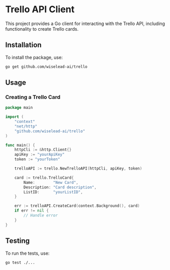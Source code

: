 # Trello API Client

This project provides a Go client for interacting with the Trello API, including functionality to create Trello cards.

## Installation

To install the package, use:

```sh
go get github.com/wiselead-ai/trello
```

## Usage

### Creating a Trello Card

```go
package main

import (
	"context"
	"net/http"
	"github.com/wiselead-ai/trello"
)

func main() {
	httpCli := &http.Client{}
	apiKey := "yourApiKey"
	token := "yourToken"

	trelloAPI := trello.NewTrelloAPI(httpCli, apiKey, token)

	card := trello.TrelloCard{
		Name:        "New Card",
		Description: "Card description",
		ListID:      "yourListID",
	}

	err := trelloAPI.CreateCard(context.Background(), card)
	if err != nil {
		// Handle error
	}
}
```

## Testing

To run the tests, use:

```sh
go test ./...
```
